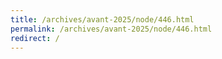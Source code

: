 ```yaml
---
title: /archives/avant-2025/node/446.html
permalink: /archives/avant-2025/node/446.html
redirect: /
---
```


